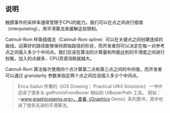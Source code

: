 ## 说明

触摸事件的采样率通常受限于CPU的能力。我们可以在点之间进行插值（interpolating），用平滑算法来缓解这些限制。

Catmull-Rom 样条插值法（Catmull-Rom spline）可以在关键点之间创建连续的曲线。运算好的路径能够保持原始路径的形状，而开发者则可以决定在每一对参考点之间插入多少个中间点。我们应该在算法的计算量和所能达到的平滑度之间进行权衡。加入的点越多，CPU资源消耗就越大。

Catmull-Rom 算法每次使用四个点计算第二点和第三点之间的中间值，而开发者可以通过 granularity 参数来指定两个点之间应该插入多少个中间点。

> Erica Sadun 所著的《iOS Drawing： Practical UIKit Solutions》 一书中还讲了很多与 getPointsFromBezier 相似的 UIBezierPath 工具。
网站：<www.graphicsgems.org>，查看《Graphics Gems》系列图书，其中也讲了很多先进的平滑算法。